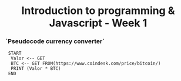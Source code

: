 <h1 align="center">Introduction to programming & Javascript - Week 1</h1>
  
<h3>`Pseudocode currency converter`</h3>

```
 START
  Valor <-- GET
  BTC <-- GET FROM(https://www.coindesk.com/price/bitcoin/)
  PRINT (Valor * BTC)
 END
```

